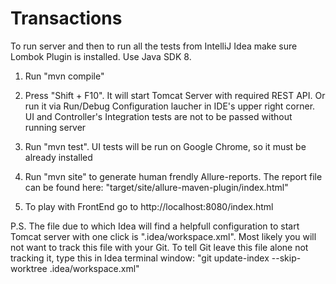 # Transactions

To run server and then to run all the tests from IntelliJ Idea make sure Lombok Plugin is installed. Use Java SDK 8.

1. Run "mvn compile"

2. Press "Shift + F10". It will start Tomcat Server with required REST API. Or run it via Run/Debug Configuration laucher in IDE's upper right corner. UI and Controller's Integration tests are not to be passed without running server

3. Run "mvn test". UI tests will be run on Google Chrome, so it must be already installed

4. Run "mvn site" to generate human frendly Allure-reports. The report file can be found here: 
"target/site/allure-maven-plugin/index.html"

5. To play with FrontEnd go to http://localhost:8080/index.html



P.S. The file due to which Idea will find a helpfull configuration to start Tomcat server with one click is ".idea/workspace.xml". Most likely you will not want to track this file with your Git. To tell Git leave this file alone not tracking it, type this in Idea terminal window:
"git update-index --skip-worktree .idea/workspace.xml"
